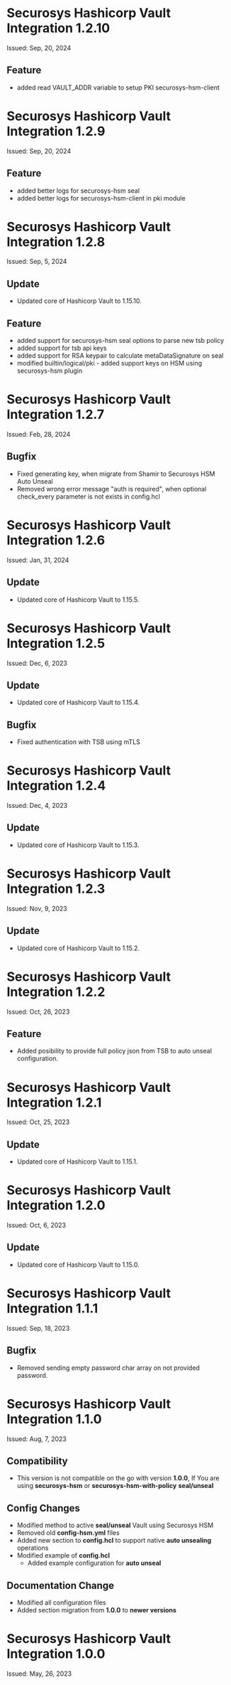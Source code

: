 # Securosys Hashicorp Vault Integration 1.2.10
Issued: Sep, 20, 2024
## Feature
- added read VAULT_ADDR variable to setup PKI securosys-hsm-client

# Securosys Hashicorp Vault Integration 1.2.9
Issued: Sep, 20, 2024
## Feature
- added better logs for securosys-hsm seal
- added better logs for securosys-hsm-client in pki module

# Securosys Hashicorp Vault Integration 1.2.8
Issued: Sep, 5, 2024
## Update
- Updated core of Hashicorp Vault to 1.15.10.
## Feature
- added support for securosys-hsm seal options to parse new tsb policy
- added support for tsb api keys
- added support for RSA keypair to calculate metaDataSignature on seal
- modified builtin/logical/pki - added support keys on HSM using securosys-hsm plugin

# Securosys Hashicorp Vault Integration 1.2.7
Issued: Feb, 28, 2024
## Bugfix
- Fixed generating key, when migrate from Shamir to Securosys HSM Auto Unseal
- Removed wrong error message "auth is required", when optional check_every parameter is not exists in config.hcl 

# Securosys Hashicorp Vault Integration 1.2.6
Issued: Jan, 31, 2024
## Update
- Updated core of Hashicorp Vault to 1.15.5.

# Securosys Hashicorp Vault Integration 1.2.5
Issued: Dec, 6, 2023
## Update
- Updated core of Hashicorp Vault to 1.15.4.
## Bugfix
- Fixed authentication with TSB using mTLS

# Securosys Hashicorp Vault Integration 1.2.4
Issued: Dec, 4, 2023
## Update
- Updated core of Hashicorp Vault to 1.15.3.

# Securosys Hashicorp Vault Integration 1.2.3
Issued: Nov, 9, 2023
## Update
- Updated core of Hashicorp Vault to 1.15.2.

# Securosys Hashicorp Vault Integration 1.2.2
Issued: Oct, 26, 2023
## Feature
- Added posibility to provide full policy json from TSB to auto unseal configuration.

# Securosys Hashicorp Vault Integration 1.2.1
Issued: Oct, 25, 2023
## Update
- Updated core of Hashicorp Vault to 1.15.1.

# Securosys Hashicorp Vault Integration 1.2.0
Issued: Oct, 6, 2023
## Update
- Updated core of Hashicorp Vault to 1.15.0.

# Securosys Hashicorp Vault Integration 1.1.1
Issued: Sep, 18, 2023
## Bugfix
- Removed sending empty password char array on not provided password.

# Securosys Hashicorp Vault Integration 1.1.0
Issued: Aug, 7, 2023
## Compatibility
- This version is not compatible on the go with version **1.0.0**, If You are using **securosys-hsm** or **securosys-hsm-with-policy** **seal/unseal**

## Config Changes
- Modified method to active **seal/unseal** Vault using Securosys HSM
- Removed old **config-hsm.yml** files 
- Added new section to **config.hcl** to support native **auto unsealing** operations
- Modified example of **config.hcl**
  - Added example configuration for **auto unseal**
## Documentation Change
 - Modified all configuration files
 - Added section migration from **1.0.0** to **newer versions**

# Securosys Hashicorp Vault Integration 1.0.0
Issued: May, 26, 2023